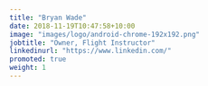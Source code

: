 ```yaml
---
title: "Bryan Wade"
date: 2018-11-19T10:47:58+10:00
image: "images/logo/android-chrome-192x192.png"
jobtitle: "Owner, Flight Instructor"
linkedinurl: "https://www.linkedin.com/"
promoted: true
weight: 1
---
```

